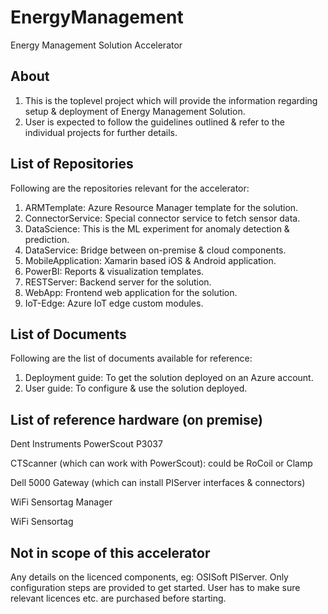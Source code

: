 # EnergyManagement
Energy Management Solution Accelerator

## About
1) This is the toplevel project which will provide the information regarding setup & deployment of Energy Management Solution.
2) User is expected to follow the guidelines outlined & refer to the individual projects for further details.

## List of Repositories
Following are the repositories relevant for the accelerator:

1) ARMTemplate: Azure Resource Manager template for the solution.
2) ConnectorService: Special connector service to fetch sensor data.
3) DataScience: This is the ML experiment for anomaly detection & prediction.
4) DataService: Bridge between on-premise & cloud components.
5) MobileApplication: Xamarin based iOS & Android application.
6) PowerBI: Reports & visualization templates.
7) RESTServer: Backend server for the solution.
8) WebApp: Frontend web application for the solution.
9) IoT-Edge: Azure IoT edge custom modules.

## List of Documents
Following are the list of documents available for reference:

1) Deployment guide: To get the solution deployed on an Azure account.
2) User guide: To configure & use the solution deployed.

## List of reference hardware (on premise)

Dent Instruments PowerScout P3037

CTScanner (which can work with PowerScout): could be RoCoil or Clamp

Dell 5000 Gateway (which can install PIServer interfaces & connectors)

WiFi Sensortag Manager

WiFi Sensortag 

## Not in scope of this accelerator
Any details on the licenced components, eg: OSISoft PIServer. Only configuration steps are provided to get started. User has to make sure relevant licences etc. are purchased before starting.


